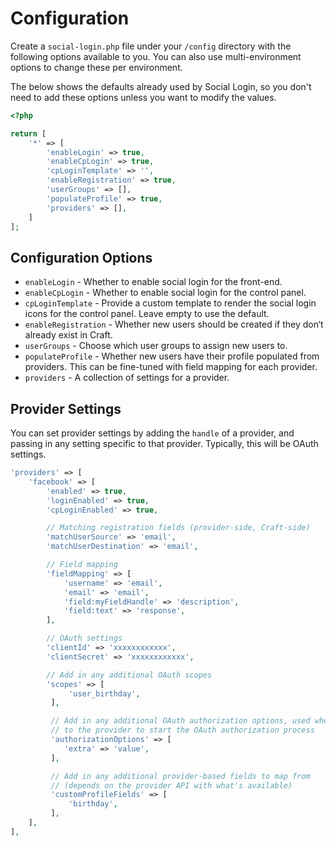 # Configuration
Create a `social-login.php` file under your `/config` directory with the following options available to you. You can also use multi-environment options to change these per environment.

The below shows the defaults already used by Social Login, so you don't need to add these options unless you want to modify the values.

```php
<?php

return [
    '*' => [
        'enableLogin' => true,
        'enableCpLogin' => true,
        'cpLoginTemplate' => '',
        'enableRegistration' => true,
        'userGroups' => [],
        'populateProfile' => true,
        'providers' => [],
    ]
];
```

## Configuration Options
- `enableLogin` - Whether to enable social login for the front-end.
- `enableCpLogin` - Whether to enable social login for the control panel.
- `cpLoginTemplate` - Provide a custom template to render the social login icons for the control panel. Leave empty to use the default.
- `enableRegistration` - Whether new users should be created if they don‘t already exist in Craft.
- `userGroups` - Choose which user groups to assign new users to.
- `populateProfile` - Whether new users have their profile populated from providers. This can be fine-tuned with field mapping for each provider.
- `providers` - A collection of settings for a provider.


## Provider Settings
You can set provider settings by adding the `handle` of a provider, and passing in any setting specific to that provider. Typically, this will be OAuth settings.

```php
'providers' => [
    'facebook' => [
        'enabled' => true,
        'loginEnabled' => true,
        'cpLoginEnabled' => true,

        // Matching registration fields (provider-side, Craft-side)
        'matchUserSource' => 'email',
        'matchUserDestination' => 'email',

        // Field mapping
        'fieldMapping' => [
            'username' => 'email',
            'email' => 'email',
            'field:myFieldHandle' => 'description',
            'field:text' => 'response',
        ],

        // OAuth settings
        'clientId' => 'xxxxxxxxxxxx',
        'clientSecret' => 'xxxxxxxxxxxx',

        // Add in any additional OAuth scopes
        'scopes' => [
             'user_birthday',
         ],

         // Add in any additional OAuth authorization options, used when redirecting
         // to the provider to start the OAuth authorization process
         'authorizationOptions' => [
            'extra' => 'value',
         ],

         // Add in any additional provider-based fields to map from
         // (depends on the provider API with what's available)
         'customProfileFields' => [
             'birthday',
         ],
    ],
],
```

